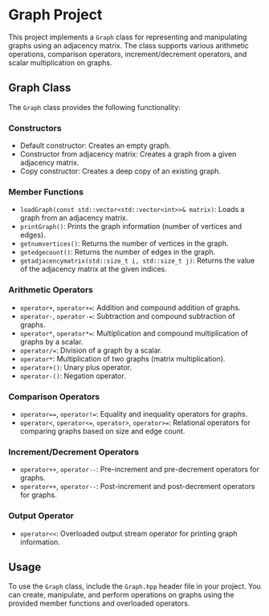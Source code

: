 # Graph Project

This project implements a `Graph` class for representing and manipulating graphs using an adjacency matrix. The class supports various arithmetic operations, comparison operators, increment/decrement operators, and scalar multiplication on graphs.

## Graph Class

The `Graph` class provides the following functionality:

### Constructors

- Default constructor: Creates an empty graph.
- Constructor from adjacency matrix: Creates a graph from a given adjacency matrix.
- Copy constructor: Creates a deep copy of an existing graph.

### Member Functions

- `loadGraph(const std::vector<std::vector<int>>& matrix)`: Loads a graph from an adjacency matrix.
- `printGraph()`: Prints the graph information (number of vertices and edges).
- `getnumvertices()`: Returns the number of vertices in the graph.
- `getedgecount()`: Returns the number of edges in the graph.
- `getadjacencymatrix(std::size_t i, std::size_t j)`: Returns the value of the adjacency matrix at the given indices.

### Arithmetic Operators

- `operator+`, `operator+=`: Addition and compound addition of graphs.
- `operator-`, `operator-=`: Subtraction and compound subtraction of graphs.
- `operator*`, `operator*=`: Multiplication and compound multiplication of graphs by a scalar.
- `operator/=`: Division of a graph by a scalar.
- `operator*`: Multiplication of two graphs (matrix multiplication).
- `operator+()`: Unary plus operator.
- `operator-()`: Negation operator.

### Comparison Operators

- `operator==`, `operator!=`: Equality and inequality operators for graphs.
- `operator<`, `operator<=`, `operator>`, `operator>=`: Relational operators for comparing graphs based on size and edge count.

### Increment/Decrement Operators

- `operator++`, `operator--`: Pre-increment and pre-decrement operators for graphs.
- `operator++`, `operator--`: Post-increment and post-decrement operators for graphs.

### Output Operator

- `operator<<`: Overloaded output stream operator for printing graph information.

## Usage

To use the `Graph` class, include the `Graph.hpp` header file in your project. You can create, manipulate, and perform operations on graphs using the provided member functions and overloaded operators.

